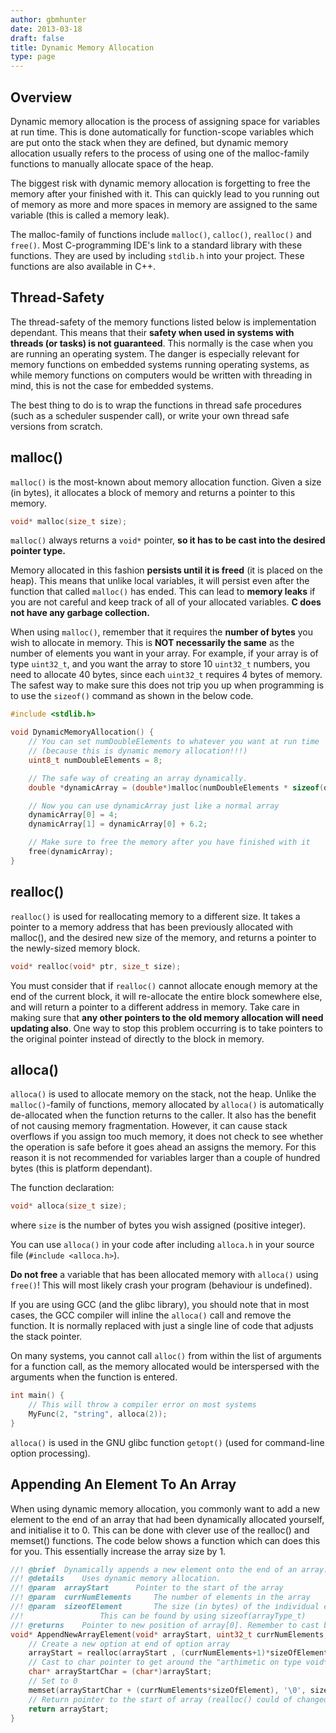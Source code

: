 ```yaml
---
author: gbmhunter
date: 2013-03-18
draft: false
title: Dynamic Memory Allocation
type: page
---
```


## Overview

Dynamic memory allocation is the process of assigning space for variables at run time. This is done automatically for function-scope variables which are put onto the stack when they are defined, but dynamic memory allocation usually refers to the process of using one of the malloc-family functions to manually allocate space of the heap.

The biggest risk with dynamic memory allocation is forgetting to free the memory after your finished with it. This can quickly lead to you running out of memory as more and more spaces in memory are assigned to the same variable (this is called a memory leak).

The malloc-family of functions include `malloc()`, `calloc()`, `realloc()` and `free()`. Most C-programming IDE's link to a standard library with these functions. They are used by including `stdlib.h` into your project. These functions are also available in C++.

## Thread-Safety

The thread-safety of the memory functions listed below is implementation dependant. This means that their **safety when used in systems with threads (or tasks) is not guaranteed**. This normally is the case when you are running an operating system. The danger is especially relevant for memory functions on embedded systems running operating systems, as while memory functions on computers would be written with threading in mind, this is not the case for embedded systems.

The best thing to do is to wrap the functions in thread safe procedures (such as a scheduler suspender call), or write your own thread safe versions from scratch.

## malloc()

`malloc()` is the most-known about memory allocation function. Given a size (in bytes), it allocates a block of memory and returns a pointer to this memory.

```c
void* malloc(size_t size);
```

`malloc()` always returns a `void*` pointer, **so it has to be cast into the desired pointer type.**

Memory allocated in this fashion **persists until it is freed** (it is placed on the heap). This means that unlike local variables, it will persist even after the function that called `malloc()` has ended. This can lead to **memory leaks** if you are not careful and keep track of all of your allocated variables. **C does not have any garbage collection.**

When using `malloc()`, remember that it requires the **number of bytes** you wish to allocate in memory. This is **NOT necessarily the same** as the number of elements you want in your array. For example, if your array is of type `uint32_t`, and you want the array to store 10 `uint32_t` numbers, you need to allocate 40 bytes, since each `uint32_t` requires 4 bytes of memory. The safest way to make sure this does not trip you up when programming is to use the `sizeof()` command as shown in the below code.

```c    
#include <stdlib.h>

void DynamicMemoryAllocation() {
    // You can set numDoubleElements to whatever you want at run time
    // (because this is dynamic memory allocation!!!)
    uint8_t numDoubleElements = 8;

    // The safe way of creating an array dynamically.
    double *dynamicArray = (double*)malloc(numDoubleElements * sizeof(dynamicArray));

    // Now you can use dynamicArray just like a normal array
    dynamicArray[0] = 4;
    dynamicArray[1] = dynamicArray[0] + 6.2;

    // Make sure to free the memory after you have finished with it
    free(dynamicArray);
}
```

## realloc()

`realloc()` is used for reallocating memory to a different size. It takes a pointer to a memory address that has been previously allocated with malloc(), and the desired new size of the memory, and returns a pointer to the newly-sized memory block.

```c
void* realloc(void* ptr, size_t size);
```

You must consider that if `realloc()` cannot allocate enough memory at the end of the current block, it will re-allocate the entire block somewhere else, and will return a pointer to a different address in memory. Take care in making sure that **any other pointers to the old memory allocation will need updating also**. One way to stop this problem occurring is to take pointers to the original pointer instead of directly to the block in memory.

## alloca()

`alloca()` is used to allocate memory on the stack, not the heap. Unlike the `malloc()`-family of functions, memory allocated by `alloca()` is automatically de-allocated when the function returns to the caller. It also has the benefit of not causing memory fragmentation. However, it can cause stack overflows if you assign too much memory, it does not check to see whether the operation is safe before it goes ahead an assigns the memory. For this reason it is not recommended for variables larger than a couple of hundred bytes (this is platform dependant).

The function declaration:

```c
void* alloca(size_t size);
```

where `size` is the number of bytes you wish assigned (positive integer).

You can use `alloca()` in your code after including `alloca.h` in your source file (`#include <alloca.h>`).

**Do not free** a variable that has been allocated memory with `alloca()` using `free()`! This will most likely crash your program (behaviour is undefined).

If you are using GCC (and the glibc library), you should note that in most cases, the GCC compiler will inline the `alloca()` call and remove the function. It is normally replaced with just a single line of code that adjusts the stack pointer.

On many systems, you cannot call `alloc()` from within the list of arguments for a function call, as the memory allocated would be interspersed with the arguments when the function is entered.

```c
int main() {
    // This will throw a compiler error on most systems
    MyFunc(2, "string", alloca(2));
}
```

`alloca()` is used in the GNU glibc function `getopt()` (used for command-line option processing).

## Appending An Element To An Array

When using dynamic memory allocation, you commonly want to add a new element to the end of an array that had been dynamically allocated yourself, and initialise it to 0. This can be done with clever use of the realloc() and memset() functions. The code below shows a function which can does this for you. This essentially increase the array size by 1.

```c    
//! @brief	Dynamically appends a new element onto the end of an array.
//! @details	Uses dynamic memory allocation.
//! @param	arrayStart 		Pointer to the start of the array
//! @param	currNumElements 	The number of elements in the array
//! @param	sizeofElement		The size (in bytes) of the individual elements in the array.
//!					This can be found by using sizeof(arrayType_t)
//! @returns	Pointer to new position of array[0]. Remember to cast back to the original type.
void* AppendNewArrayElement(void* arrayStart, uint32_t currNumElements, uint32_t sizeOfElement) {
    // Create a new option at end of option array
    arrayStart = realloc(arrayStart , (currNumElements+1)*sizeOfElement);
    // Cast to char pointer to get around the "arthimetic on type void* compiler warning)
    char* arrayStartChar = (char*)arrayStart;
    // Set to 0
    memset(arrayStartChar + (currNumElements*sizeOfElement), '\0', sizeOfElement);
    // Return pointer to the start of array (realloc() could of changed this)
    return arrayStart;
}
```
